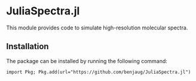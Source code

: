# JuliaSpectra.jl

This module provides code to simulate high-resolution molecular spectra. 

## Installation
The package can be installed by running the following command:
```
import Pkg; Pkg.add(url="https://github.com/benjaug/JuliaSpectra.jl")
```
